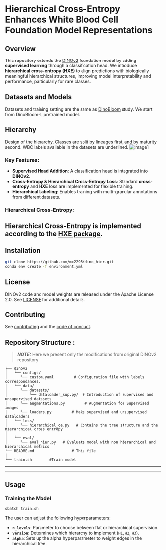# Hierarchical Cross-Entropy Enhances White Blood Cell Foundation Model Representations

## Overview
This repository extends the [DINOv2](https://github.com/facebookresearch/dinov2) foundation model by adding **supervised learning** through a classification head. We introduce **hierarchical cross-entropy (HXE)** to align predictions with biologically meaningful hierarchical structures, improving model interpretability and performance, particularly for rare classes.

## Datasets and Models
Datasets and training setting are the same as [DinoBloom](https://github.com/marrlab/DinoBloom) study. We start from DinoBloom-L pretrained model.

## Hierarchy

Design of the hierarchy. Classes are split by lineages first, and by maturity second. WBC labels available in the datasets are underlined.
![image1](https://github.com/user-attachments/assets/3c6ec692-73fa-4eb7-b95d-bc0e93c9e16e)


### Key Features:
- **Supervised Head Addition**: A classification head is integrated into **DINOv2**.
- **Cross-Entropy & Hierarchical Cross-Entropy Loss**: Standard **cross-entropy** and **HXE** loss are implemented for flexible training.
- **Hierarchical Labeling**: Enables training with multi-granular annotations from different datasets.

### Hierarchical Cross-Entropy:

Hierarchical Cross-Entropy is implemented according to the [HXE package](https://github.com/fiveai/making-better-mistakes/blob/master/README.md).
---
## Installation
```bash
git clone https://github.com/mc2295/dino_hier.git
conda env create -f environment.yml
```
## License

DINOv2 code and model weights are released under the Apache License 2.0. See [LICENSE](LICENSE) for additional details.

## Contributing

See [contributing](CONTRIBUTING.md) and the [code of conduct](CODE_OF_CONDUCT.md).


## Repository Structure : 

> **_NOTE:_** Here we present only the modifications from original DINOv2 repository 


```
├── dinov2
│   └── configs/
│      └── custom.yaml         # Configuration file with labels correspondances.
│   └── data/
│      └── datasets/
│          └── dataloader_sup.py/  # Introduction of supervised and unsupervised datasets  
│      └── augmentations.py         # Augmentation for Supervised images
│      └── loaders.py         # Make supervised and unsupervised dataloaders
│   └── loss/
│      └── hierarchical_ce.py   # Contains the tree structure and the hierarchical cross entropy
│
│   └── eval/
│      └── eval_hier.py   # Evaluate model with non hierarchical and hierarchical metrics
└── README.md                 # This file
|
└── train.sh        #Train model
```

---

---
## Usage
### Training the Model
```
sbatch train.sh
```
The user can adjust the following hyperparameters:

- **`n_levels`**: Parameter to choose between flat or hierarchical supervision.
- **`version`**: Determines which hierarchy to implement (`H1`, `H2`, `H3`).
- **`alpha`**: Sets up the alpha hyperparameter to weight edges in the hierarchical tree.

